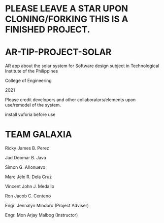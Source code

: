 # PLEASE LEAVE A STAR UPON CLONING/FORKING THIS IS A FINISHED PROJECT.

# AR-TIP-PROJECT-SOLAR
AR app about the solar system for Software design subject in Technological Institute of the Philippines

College of Engineering

2021

Please credit developers and other collaborators/elements upon use/remodel of the system.

install vuforia before use

# TEAM GALAXIA
Ricky James B. Perez

Jad Deomar B. Java

Simon G. Añonuevo

Marc Jelo R. Dela Cruz

Vincent John J. Medallo

Ron Jacob C. Centeno

Engr. Jennalyn Mindoro (Project Adviser)

Engr. Mon Arjay Malbog (Instructor)




